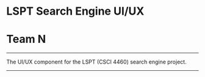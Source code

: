 # LSPT Search Engine UI/UX
# Team N
---

The UI/UX component for the LSPT (CSCI 4460) search engine project.

---
